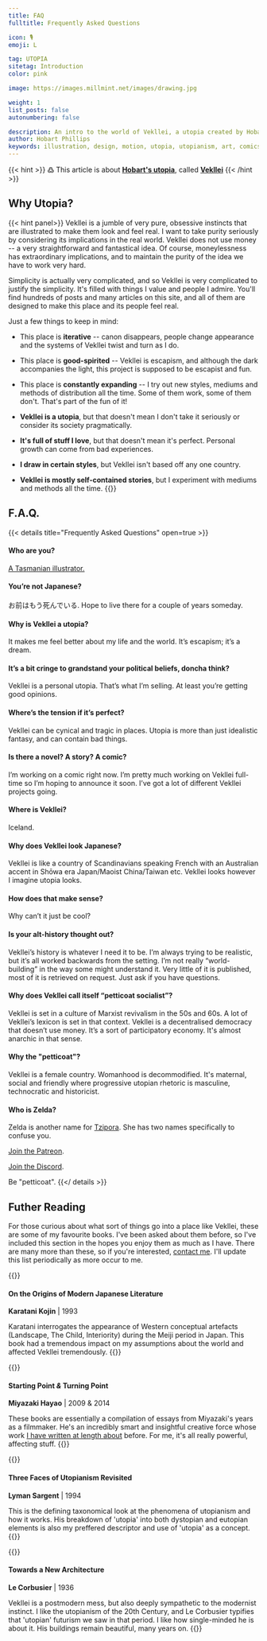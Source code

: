 ```yaml
---
title: FAQ
fulltitle: Frequently Asked Questions

icon: 🎙
emoji: L

tag: UTOPIA
sitetag: Introduction
color: pink

image: https://images.millmint.net/images/drawing.jpg

weight: 1
list_posts: false
autonumbering: false

description: An intro to the world of Vekllei, a utopia created by Hobart Phillips.
author: Hobart Phillips
keywords: illustration, design, motion, utopia, utopianism, art, comics, comic, hobart, phillips, vekllei, millmint
---
```


<style>
#headerbox .emoji {
    margin-right: 85px;
}
.markdown a {
color: var(--color-red);
}
.markdown a.anchor {
color: var(--color-red);
}
aside nav ul a {
color: var(--color-red);
}
#headerbox .emoji {
color: var(--color-red);
}
</style>

{{< hint >}}
߷ This article is about [**Hobart's utopia**](/intro/#three-utopias), called [**Vekllei**](/utopia/vekllei)
{{< /hint >}}

## Why Utopia?
{{< hint panel>}}
Vekllei is a jumble of very pure, obsessive instincts that are illustrated to make them look and feel real. I want to take purity seriously by considering its implications in the real world. Vekllei does not use money -- a very straightforward and fantastical idea. Of course, moneylessness has extraordinary implications, and to maintain the purity of the idea we have to work very hard.

Simplicity is actually very complicated, and so Vekllei is very complicated to justify the simplicity. It's filled with things I value and people I admire. You'll find hundreds of posts and many articles on this site, and all of them are designed to make this place and its people feel real.

Just a few things to keep in mind:

* This place is **iterative** -- canon disappears, people change appearance and the systems of Vekllei twist and turn as I do.
* This place is **good-spirited** -- Vekllei is escapism, and although the dark accompanies the light, this project is supposed to be escapist and fun.
* This place is **constantly expanding** -- I try out new styles, mediums and methods of distribution all the time. Some of them work, some of them don't. That's part of the fun of it!

* **Vekllei is a utopia**, but that doesn't mean I don't take it seriously or consider its society pragmatically.
* **It's full of stuff I love**, but that doesn't mean it's perfect. Personal growth can come from bad experiences.
* **I draw in certain styles**, but Vekllei isn't based off any one country.
* **Vekllei is mostly self-contained stories**, but I experiment with mediums and methods all the time.
{{</hint >}}

## F.A.Q.
{{< details title="Frequently Asked Questions" open=true >}}
#### Who are you?

[A Tasmanian illustrator.](/news/about/)

#### You’re not Japanese?

お前はもう死んでいる. Hope to live there for a couple of years someday.

#### Why is Vekllei a utopia?

It makes me feel better about my life and the world. It’s escapism; it’s a dream.

#### It’s a bit cringe to grandstand your political beliefs, doncha think?

Vekllei is a personal utopia. That’s what I’m selling. At least you’re getting good opinions.

#### Where’s the tension if it’s perfect?

Vekllei can be cynical and tragic in places. Utopia is more than just idealistic fantasy, and can contain bad things.

#### Is there a novel? A story? A comic?

I’m working on a comic right now. I’m pretty much working on Vekllei full-time so I’m hoping to announce it soon. I’ve got a lot of different Vekllei projects going.

#### Where is Vekllei?

Iceland.

#### Why does Vekllei look Japanese?

Vekllei is like a country of Scandinavians speaking French with an Australian accent in Shōwa era Japan/Maoist China/Taiwan etc. Vekllei looks however I imagine utopia looks.

#### How does that make sense?

Why can’t it just be cool?

#### Is your alt-history thought out?

Vekllei’s history is whatever I need it to be. I’m always trying to be realistic, but it’s all worked backwards from the setting. I’m not really “world-building” in the way some might understand it. Very little of it is published, most of it is retrieved on request. Just ask if you have questions.

#### Why does Vekllei call itself “petticoat socialist”?

Vekllei is set in a culture of Marxist revivalism in the 50s and 60s. A lot of Vekllei’s lexicon is set in that context. Vekllei is a decentralised democracy that doesn’t use money. It’s a sort of participatory economy. It's almost anarchic in that sense.

#### Why the "petticoat"?

Vekllei is a female country. Womanhood is decommodified. It's maternal, social and friendly where progressive utopian rhetoric is masculine, technocratic and historicist.

#### Who is Zelda?

Zelda is another name for [Tzipora](/utopia/characters/). She has two names specifically to confuse you.

[Join the Patreon](https://www.patreon.com/vekllei).

[Join the Discord](https://discord.gg/dCE6vSU).

Be "petticoat".
{{</ details >}}

## Futher Reading

For those curious about what sort of things go into a place like Vekllei, these are some of my favourite books. I've been asked about them before, so I've included this section in the hopes you enjoy them as much as I have. There are many more than these, so if you're interested, [contact me](/news/about). I'll update this list periodically as more occur to me.

{{<hint panel>}}
#### On the Origins of Modern Japanese Literature
**Karatani Kojin** | 1993

Karatani interrogates the appearance of Western conceptual artefacts (Landscape, The Child, Interiority) during the Meiji period in Japan. This book had a tremendous impact on my assumptions about the world and affected Vekllei tremendously.
{{</hint>}}

{{<hint panel>}}
#### Starting Point *&* Turning Point
**Miyazaki Hayao** | 2009 & 2014

These books are essentially a compilation of essays from Miyazaki's years as a filmmaker. He's an incredibly smart and insightful creative force whose work [I have written at length about](/news/essays/ghibli) before. For me, it's all really powerful, affecting stuff.
{{</hint>}}

{{<hint panel>}}
#### Three Faces of Utopianism Revisited
**Lyman Sargent** | 1994

This is the defining taxonomical look at the phenomena of utopianism and how it works. His breakdown of 'utopia' into both dystopian and eutopian elements is also my preffered descriptor and use of 'utopia' as a concept.
{{</hint>}}

{{<hint panel>}}
#### Towards a New Architecture
**Le Corbusier** | 1936

Vekllei is a postmodern mess, but also deeply sympathetic to the modernist instinct. I like the utopianism of the 20th Century, and Le Corbusier typifies that 'utopian' futurism we saw in that period. I like how single-minded he is about it. His buildings remain beautiful, many years on.
{{</hint>}}


